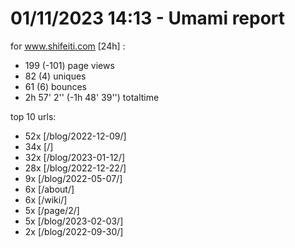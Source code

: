 # 01/11/2023 14:13 - Umami report
for www.shifeiti.com [24h] :

 - 199 (-101) page views
 - 82 (4) uniques
 - 61 (6) bounces
 - 2h 57' 2'' (-1h 48' 39'') totaltime


top 10 urls:
 - 52x [/blog/2022-12-09/]
 - 34x [/]
 - 32x [/blog/2023-01-12/]
 - 28x [/blog/2022-12-22/]
 - 9x [/blog/2022-05-07/]
 - 6x [/about/]
 - 6x [/wiki/]
 - 5x [/page/2/]
 - 5x [/blog/2023-02-03/]
 - 2x [/blog/2022-09-30/]


